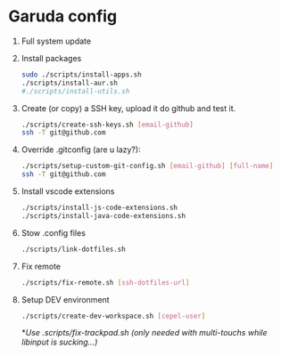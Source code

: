 # Garuda config

1. Full system update 
2. Install packages 
    ```bash
    sudo ./scripts/install-apps.sh
    ./scripts/install-aur.sh
    #./scripts/install-utils.sh 
    ```

3. Create (or copy) a SSH key, upload it do github and test it.
    ```bash
    ./scripts/create-ssh-keys.sh [email-github]
    ssh -T git@github.com
    ```
4. Override .gitconfig (are u lazy?):
    ```bash
    ./scripts/setup-custom-git-config.sh [email-github] [full-name]
    ssh -T git@github.com
    ```
5. Install vscode extensions
    ```bash
    ./scripts/install-js-code-extensions.sh
    ./scripts/install-java-code-extensions.sh
    ```

6. Stow .config files
    ```bash
    ./scripts/link-dotfiles.sh 
    ```
7. Fix remote
    ```bash
    ./scripts/fix-remote.sh [ssh-dotfiles-url]
    ```
8. Setup DEV environment
    ```bash
    ./scripts/create-dev-workspace.sh [cepel-user]
    ```
    **Use .scripts/fix-trackpad.sh (only needed with multi-touchs while libinput is sucking...)*       
